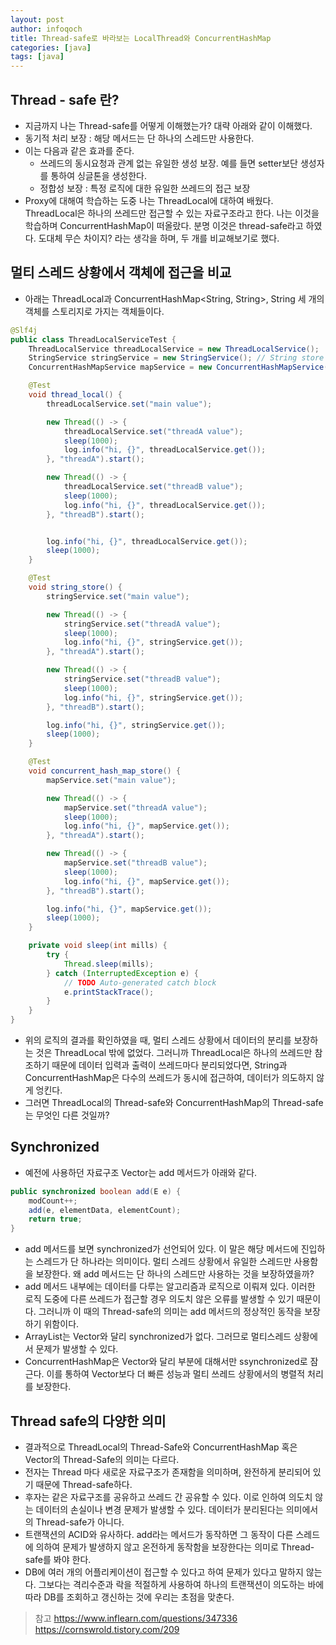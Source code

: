 ```yaml
---
layout: post
author: infoqoch
title: Thread-safe로 바라보는 LocalThread와 ConcurrentHashMap
categories: [java]
tags: [java]
---
```


## Thread - safe 란?
- 지금까지 나는 Thread-safe를 어떻게 이해했는가? 대략 아래와 같이 이해했다. 
- 동기적 처리 보장 : 해당 메서드는 단 하나의 스레드만 사용한다.
- 이는 다음과 같은 효과를 준다.
    - 쓰레드의 동시요청과 관계 없는 유일한 생성 보장. 예를 들면 setter보단 생성자를 통하여 싱글톤을 생성한다. 
    - 정합성 보장 : 특정 로직에 대한 유일한 쓰레드의 접근 보장 
- Proxy에 대해여 학습하는 도중 나는 ThreadLocal에 대하여 배웠다. ThreadLocal은 하나의 쓰레드만 접근할 수 있는 자료구조라고 한다. 나는 이것을 학습하며 ConcurrentHashMap이 떠올랐다. 분명 이것은 thread-safe라고 하였다. 도대체 무슨 차이지? 라는 생각을 하며, 두 개를 비교해보기로 했다. 

## 멀티 스레드 상황에서 객체에 접근을 비교
- 아래는 ThreadLocal<String>과 ConcurrentHashMap<String, String>, String 세 개의 객체를 스토리지로 가지는 객체들이다. 

```java
@Slf4j
public class ThreadLocalServiceTest {
	ThreadLocalService threadLocalService = new ThreadLocalService();  // ThreadLocal<String> store
	StringService stringService = new StringService(); // String store
	ConcurrentHashMapService mapService = new ConcurrentHashMapService(); // ConcurrentHashMap<String, String> store

	@Test
	void thread_local() {
		threadLocalService.set("main value");

		new Thread(() -> {
			threadLocalService.set("threadA value");
			sleep(1000);
			log.info("hi, {}", threadLocalService.get());
		}, "threadA").start();

		new Thread(() -> {
			threadLocalService.set("threadB value");
			sleep(1000);
			log.info("hi, {}", threadLocalService.get());
		}, "threadB").start();


		log.info("hi, {}", threadLocalService.get());
		sleep(1000);
	}

	@Test
	void string_store() {
		stringService.set("main value");

		new Thread(() -> {
			stringService.set("threadA value");
			sleep(1000);
			log.info("hi, {}", stringService.get());
		}, "threadA").start();

		new Thread(() -> {
			stringService.set("threadB value");
			sleep(1000);
			log.info("hi, {}", stringService.get());
		}, "threadB").start();

		log.info("hi, {}", stringService.get());
		sleep(1000);
	}

	@Test
	void concurrent_hash_map_store() {
		mapService.set("main value");

		new Thread(() -> {
			mapService.set("threadA value");
			sleep(1000);
			log.info("hi, {}", mapService.get());
		}, "threadA").start();

		new Thread(() -> {
			mapService.set("threadB value");
			sleep(1000);
			log.info("hi, {}", mapService.get());
		}, "threadB").start();

		log.info("hi, {}", mapService.get());
		sleep(1000);
	}

	private void sleep(int mills) {
		try {
			Thread.sleep(mills);
		} catch (InterruptedException e) {
			// TODO Auto-generated catch block
			e.printStackTrace();
		}
	}
}
```

- 위의 로직의 결과를 확인하였을 때, 멀티 스레드 상황에서 데이터의 분리를 보장하는 것은 ThreadLocal 밖에 없었다. 그러니까 ThreadLocal은 하나의 쓰레드만 참조하기 때문에 데이터 입력과 출력이 쓰레드마다 분리되었다면, String과 ConcurrentHashMap은 다수의 쓰레드가 동시에 접근하여, 데이터가 의도하지 않게 엉킨다. 
- 그러면 ThreadLocal의 Thread-safe와 ConcurrentHashMap의 Thread-safe는 무엇인 다른 것일까?

## Synchronized
- 예전에 사용하던 자료구조 Vector는 add 메서드가 아래와 같다. 

```java
public synchronized boolean add(E e) {
    modCount++;
    add(e, elementData, elementCount);
    return true;
}
```

- add 메서드를 보면 synchronized가 선언되어 있다. 이 말은 해당 메서드에 진입하는 스레드가 단 하나라는 의미이다. 멀티 스레드 상황에서 유일한 스레드만 사용함을 보장한다. 왜 add 메서드는 단 하나의 스레드만 사용하는 것을 보장하였을까?
- add 메서드 내부에는 데이터를 다루는 알고리즘과 로직으로 이뤄져 있다. 이러한 로직 도중에 다른 쓰레드가 접근할 경우 의도치 않은 오류를 발생할 수 있기 때문이다. 그러니까 이 때의 Thread-safe의 의미는 add 메서드의 정상적인 동작을 보장하기 위함이다. 
- ArrayList는 Vector와 달리 synchronized가 없다. 그러므로 멀티스레드 상황에서 문제가 발생할 수 있다. 
- ConcurrentHashMap은 Vector와 달리 부분에 대해서만 ssynchronized로 잠근다. 이를 통하여 Vector보다 더 빠른 성능과 멀티 쓰레드 상황에서의 병렬적 처리를 보장한다. 

## Thread safe의 다양한 의미
- 결과적으로 ThreadLocal의 Thread-Safe와 ConcurrentHashMap 혹은 Vector의 Thread-Safe의 의미는 다르다. 
- 전자는 Thread 마다 새로운 자료구조가 존재함을 의미하며, 완전하게 분리되어 있기 때문에 Thread-safe하다.
- 후자는 같은 자료구조를 공유하고 쓰레드 간 공유할 수 있다. 이로 인하여 의도치 않는 데이터의 손실이나 변경 문제가 발생할 수 있다. 데이터가 분리된다는 의미에서의 Thread-safe가 아니다.
- 트랜잭션의 ACID와 유사하다. add라는 메서드가 동작하면 그 동작이 다른 스레드에 의하여 문제가 발생하지 않고 온전하게 동작함을 보장한다는 의미로 Thread-safe를 봐야 한다. 
- DB에 여러 개의 어플리케이션이 접근할 수 있다고 하여 문제가 있다고 말하지 않는다. 그보다는 격리수준과 락을 적절하게 사용하여 하나의 트랜잭션이 의도하는 바에 따라 DB를 조회하고 갱신하는 것에 우리는 초점을 맞춘다.

> 참고 
> https://www.inflearn.com/questions/347336
> https://cornswrold.tistory.com/209